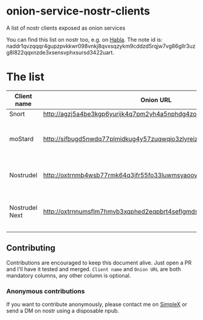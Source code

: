 # onion-service-nostr-clients
A list of nostr clients exposed as onion services

You can find this list on nostr too, e.g. on [Habla](https://habla.news/u/0xtr@oxtr.dev/1714380748865).
The note id is: naddr1qvzqqqr4gupzpvkkwr098vnkj8qvxsqzykm9cddzd5rqjw7vg86gllr3uzg8l822qqxnzde3xsensvphxsursd3422uart.

# The list

| Client name | Onion URL | Source code URL | Admin | Description |
| --- | --- | --- | --- | --- |
| Snort | http://agzj5a4be3kgp6yurijk4q7pm2yh4a5nphdg4zozk365yirf7ahuctyd.onion | https://git.v0l.io/Kieran/snort | [njump](https://njump.me/nprofile1qyvhwumn8ghj7un9d3shjtnndehhyapwwdhkx6tpdshszxnhwden5te0wpuhyctdd9jzuenfv96x5ctx9e3k7mf0qqsx8lnrrrw9skpulctgzruxm5y7rzlaw64tcf9qpqww9pt0xvzsfmg9umdvr) | N/A |
| moStard | http://sifbugd5nwdq77plmidkug4y57zuqwqio3zlyreizrhejhp6bohfwkad.onion/ | https://github.com/rafael-xmr/nostrudel/tree/mostard | [njump](https://njump.me/nprofile1qyv8wumn8ghj7un9d3shjtnddaehgctjvshx7un89uq36amnwvaz7tmzdaehgu3wvf5hgcm0d9h8g7r0ddhjucm0d5hsqgy8wvyzw6l9pn5m47n7tcm5un7t7h5ctx3pjx8nfwh06qq8g6max5zadtyx) | minimalist monero friendly nostrudel fork |
| Nostrudel | http://oxtrnmb4wsb77rmk64q3jfr55fo33luwmsyaoovicyhzgrulleiojsad.onion/ | https://github.com/hzrd149/nostrudel | [njump](https://njump.me/npub1ktt8phjnkfmfrsxrgqpztdjuxk3x6psf80xyray0l3c7pyrln49qhkyhz0) | Runs latest tagged docker image  |
| Nostrudel Next | http://oxtrnnumsflm7hmvb3xqphed2eqpbrt4seflgmdsjnpgc3ejd6iycuyd.onion/ | https://github.com/hzrd149/nostrudel | [njump](https://njump.me/npub1ktt8phjnkfmfrsxrgqpztdjuxk3x6psf80xyray0l3c7pyrln49qhkyhz0) | Runs latest "next" tagged docker image  |


## Contributing

Contributions are encouraged to keep this document alive. Just open a PR and I'll have it tested and merged. `Client name` and `Onion URL` are both mandatory columns, any other column is optional.

### Anonymous contributions
If you want to contribute anonymously, please contact me on [SimpleX](https://simplex.chat/contact#/?v=2&smp=smp%3A%2F%2F0YuTwO05YJWS8rkjn9eLJDjQhFKvIYd8d4xG8X1blIU%3D%40smp8.simplex.im%2FZ_4q0Nv91wCk8Uekyiaas7NSr-nEDir7%23%2F%3Fv%3D1-2%26dh%3DMCowBQYDK2VuAyEAvdSLn5QEwrfKQswQGTzlwtXeLMXbzxErv-zOJU6D0y8%253D%26srv%3Dbeccx4yfxxbvyhqypaavemqurytl6hozr47wfc7uuecacjqdvwpw2xid.onion) or send a DM on nostr using a disposable npub.
